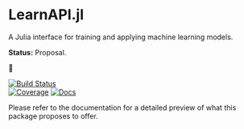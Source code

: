 # LearnAPI.jl

A Julia interface for training and applying machine learning models.

**Status:** Proposal.


&#x1F6A7;


[![Build Status](https://github.com/JuliaAI/LearnAPI.jl/workflows/CI/badge.svg)](https://github.com/JuliaAI/LearnAPI.jl/actions)  
[![Coverage](https://codecov.io/gh/JuliaAI/LearnAPI.jl/branch/master/graph/badge.svg)](https://codecov.io/github/JuliaAI/LearnAPI.jl?branch=master) 
[![Docs](https://img.shields.io/badge/docs-dev-blue.svg)](https://juliaai.github.io/LearnAPI.jl/dev/)

Please refer to the documentation for a detailed preview of what this package proposes to
offer.
